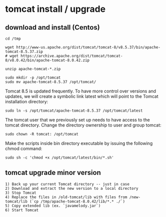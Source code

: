 # tomcat install / upgrade

## download and install (Centos)

```
cd /tmp

wget http://www-us.apache.org/dist/tomcat/tomcat-8/v8.5.37/bin/apache-tomcat-8.5.37.zip
# wget https://archive.apache.org/dist/tomcat/tomcat-8/v8.0.42/bin/apache-tomcat-8.0.42.zip

unzip apache-tomcat-*.zip
```

```
sudo mkdir -p /opt/tomcat
sudo mv apache-tomcat-8.5.37 /opt/tomcat/
```

Tomcat 8.5 is updated frequently. To have more control over versions and updates, we will create a symbolic link latest which will point to the Tomcat installation directory:

```
sudo ln -s /opt/tomcat/apache-tomcat-8.5.37 /opt/tomcat/latest
```

The tomcat user that we previously set up needs to have access to the tomcat directory.
Change the directory ownership to user and group tomcat:

```
sudo chown -R tomcat: /opt/tomcat
```

Make the scripts inside bin directory executable by issuing the following chmod command:

```
sudo sh -c 'chmod +x /opt/tomcat/latest/bin/*.sh'
```

## tomcat upgrade minor version

```
1) Back up your current Tomcat directory -- just in case
2) Download and extract the new version to a local directory
3) Stop Tomcat
4) Replace the files in /old-tomcat/lib with files from /new-tomcat/lib (`cp /tmp/apache-tomcat-8.0.42/lib/*.* ./`)
5) Copy extended lib (ex. `javamelody.jar`)
6) Start Tomcat
```
